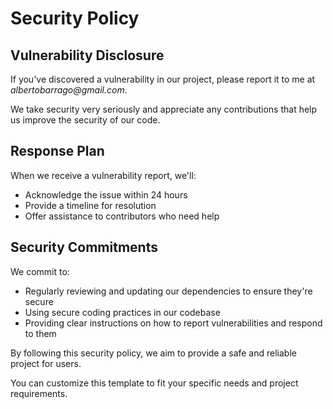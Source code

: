# Security Policy

## Vulnerability Disclosure

If you've discovered a vulnerability in our project, please report it to me at _albertobarrago@gmail.com_.

We take security very seriously and appreciate any contributions that help us improve the security of our code.

## Response Plan

When we receive a vulnerability report, we'll:

* Acknowledge the issue within 24 hours
* Provide a timeline for resolution
* Offer assistance to contributors who need help

## Security Commitments

We commit to:

* Regularly reviewing and updating our dependencies to ensure they're secure
* Using secure coding practices in our codebase
* Providing clear instructions on how to report vulnerabilities and respond to them

By following this security policy, we aim to provide a safe and reliable project for users.

You can customize this template to fit your specific needs and project requirements.
